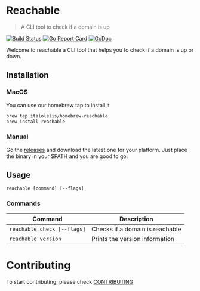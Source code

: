 # Reachable

> A CLI tool to check if a domain is up

[![Build Status](https://travis-ci.org/italolelis/reachable.svg)](https://travis-ci.org/italolelis/reachable) [![Go Report Card](https://goreportcard.com/badge/github.com/italolelis/reachable)](https://goreportcard.com/report/github.com/italolelis/reachable) [![GoDoc](https://godoc.org/github.com/italolelis/reachable?status.svg)](https://godoc.org/github.com/italolelis/reachable)

Welcome to reachable a CLI tool that helps you to check if a domain is up or down.

## Installation

### MacOS

You can use our homebrew tap to install it

```sh
brew tep italolelis/homebrew-reachable
brew install reachable
```

### Manual

Go the [releases](https://github.com/italolelis/reachable/releases) and download the latest one for your platform.
Just place the binary in your $PATH and you are good to go.

## Usage

```
reachable [command] [--flags]
``` 

### Commands

| Command                  | Description                          |
|--------------------------|--------------------------------------|
| `reachable check [--flags]`   | Checks if a domain is reachable |
| `reachable version`           | Prints the version information  |

# Contributing

To start contributing, please check [CONTRIBUTING](CONTRIBUTING)
